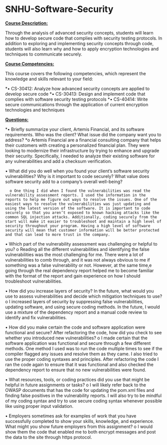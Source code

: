 # SNHU-Software-Security

<ins>**Course Description:**<ins>

Through the analysis of advanced security concepts, students will learn how to develop secure code that complies with security testing protocols. In addition to exploring and implementing security concepts through code, students will also learn why and how to apply encryption technologies and techniques to communicate securely.

<ins>**Course Competencies:**<ins>

This course covers the following competencies, which represent the knowledge and skills relevant to your field:

*•	CS-30412: Analyze how advanced security concepts are applied to develop secure code
*•	CS-30413: Design and implement code that complies with software security testing protocols
*•	CS-40414: Write secure communications through the application of current encryption technologies and techniques

<ins>**Questions:**<ins>

*•	Briefly summarize your client, Artemis Financial, and its software requirements. Who was the client? What issue did the company want you to address?
        *o	Artemis Financial are a financial consulting company that helps their customers with creating a personalized financial plan. They were looking to modernize their infrastructure by trying to enhance and upgrade their security. Specifically, I needed to analyze their existing software for any vulnerabilities and add a checksum verification.

•	What did you do well when you found your client’s software security vulnerabilities? Why is it important to code securely? What value does software security add to a company’s overall well-being?
      
      o	One thing I did when I found the vulnerabilities was read the vulnerability assessment reports. I used the information in the reports to help me figure out ways to resolve the issues. One of the easiest ways to resolve the vulnerabilities was just updating and using the latest version of the software. It is important to code securely so that you aren’t exposed to known hacking attacks like the common SQL injection attacks. Additionally, coding securely from the start will make it easier to troubleshoot and maintain a high level of security throughout your program. Having a high level of software security will mean that customer information will be better protected and that can lead to more trust in the company.

•	Which part of the vulnerability assessment was challenging or helpful to you?
  o	Reading all the different vulnerabilities and identifying the false vulnerabilities was the most challenging for me. There were a lot of vulnerabilities to comb through, and it was not always obvious to me if something was a false vulnerability or not. However, at the same time,e going through the real dependency report helped me to become familiar with the format of the report and gain experience on how I should troubleshoot vulnerabilities.

•	How did you increase layers of security? In the future, what would you use to assess vulnerabilities and decide which mitigation techniques to use?
  o	I increased layers of security by suppressing false vulnerabilities, updating software, and using secure coding methods. In the future, I would use a mixture of the dependency report and a manual code review to identify and fix vulnerabilities. 

•	How did you make certain the code and software application were functional and secure? After refactoring the code, how did you check to see whether you introduced new vulnerabilities? 
  o	I made certain that the software application was functional and secure through a few different methods. One method I used was to run the code multiple times to see if the compiler flagged any issues and resolve them as they came. I also tried to use the proper coding syntaxes and principles. After refactoring the code I ran the code again to ensure that it was functional and also checked the dependency report to ensure that no new vulnerabilities were found.

•	What resources, tools, or coding practices did you use that might be helpful in future assignments or tasks?
  o	I will likely refer back to the OWASP documents that has the code for updating the pom.xml files and finding false positives in the vulnerability reports. I will also try to be mindful of my coding syntax and try to use secure coding syntax whenever possible like using proper input validation.

•	Employers sometimes ask for examples of work that you have successfully completed to show your skills, knowledge, and experience. What might you show future employers from this assignment?
  o	I would show them the code that enabled me to both encrypt messages and post the data to the site through https protocol.
